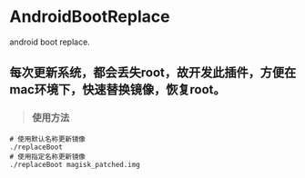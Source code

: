 # AndroidBootReplace

android boot replace.

## 每次更新系统，都会丢失root，故开发此插件，方便在mac环境下，快速替换镜像，恢复root。

> ### 使用方法

```shell
# 使用默认名称更新镜像
./replaceBoot
# 使用指定名称更新镜像
./replaceBoot magisk_patched.img
```